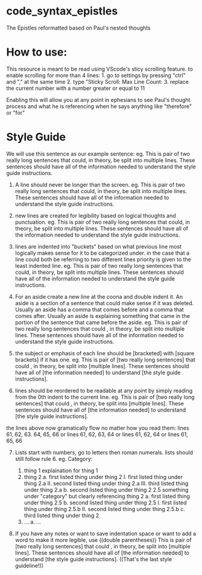 # code_syntax_epistles
The Epistles reformatted based on Paul's nested thoughts

# How to use:
This resource is meant to be read using VScode's sticy scrolling feature.
to enable scrolling for more than 4 lines:
    1. go to settings by pressing "ctrl" and "," at the same time
    2. type "Sticky Scroll: Max Line Count:
    3. replace the current number with a number greater or equal to 11

Enabling this will allow you at any point in ephesians to see Paul's thought process and what he is referencing when he says anything like "therefore" or "for"

# Style Guide
We will use this sentence as our example sentence:
eg.
This is pair of two really long sentences that could, in theory, be split into multiple lines. These sentences should have all of the information needed to understand the style guide instructions.

1. A line should never be longer than the screen.
eg.
This is pair of two really long sentences that could, in theory, be split into multiple lines. 
These sentences should have all of the information needed to understand the style guide instructions.

2. new lines are created for legibility based on logical thoughts and punctuation.
eg. 
This is pair of two really long sentences that could,
in theory, 
be split into multiple lines.
These sentences should have all of the information needed 
to understand the style guide instructions.

3. lines are indented into "buckets" based on what previous line most logically makes sense for it to be categorized under.
in the case that a line could both be referring to two different lines priority is given to the least indented line.
eg.
This is pair of two really long sentences that could,
    in theory, 
    be split into multiple lines. 
    These sentences should have all of the information needed 
        to understand the style guide instructions.

4. For an aside create a new line at the coona and double indent it.
An aside is a section of a sentence that could make sense if it was deleted.
Usually an aside has a comma that comes before and a comma that comes after. 
Usually an aside is explaining something that came in the portion of the sentence that came before the aside.
eg.
This is pair of two really long sentences that could
        , in theory, 
    be split into multiple lines. 
    These sentences should have all of the information needed 
        to understand the style guide instructions.

5. the subject or emphasis of each line should be [bracketed] with [square brackets] if it has one.
eg.
This is pair of [two really long sentences] that could
        , in theory, 
    be split into [multiple lines]. 
    These sentences should have all of [the information needed] 
        to understand [the style guide instructions].

6. lines should be reordered to be readable at any point by simply reading from the 0th indent to the current line. 
eg.
This is pair of [two really long sentences] 
    that could
            , in theory, 
        be split into [multiple lines]. 
    These sentences should have all of [the information needed] 
        to understand [the style guide instructions].

the lines above now gramatically flow no matter how you read them: 
lines 61, 62, 63. 64, 65, 66
or lines 61, 62, 63, 64 
or lines 61, 62, 64 
or lines 61, 65, 66

7. Lists start with numbers, go to letters then roman numerals.
lists should still follow rule 6.
eg. 
Category:
    1. thing 1
        explaination for thing 1
    2. thing 2
        a. first listed thing under thing 2
            I. first listed thing under thing 2.a
            II. second listed thing under thing 2.a
            III. third listed thing under thing 2.a
        b. second listed thing under thing 2
    2.5 something under "category" but clearly referencing thing 2
        a. first listed thing under thing 2.5
        b. second listed thing under thing 2.5
            I. first listed thing under thing 2.5.b
            II. second listed thing under thing 2.5.b
        c. third listed thing under thing 2
    3. ...
        a. ...

8. If you have any notes or want to save indentation space or want to add a word to make it more legible, use ((double parentheses))
This is pair of [two really long sentences] 
    that could
            , in theory, 
        be split into [multiple lines]. 
    These sentences should have all of [the information needed] 
        to understand [the style guide instructions]. ((That's the last style guideline!))